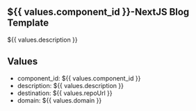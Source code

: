 ## ${{ values.component_id }}-NextJS Blog Template

${{ values.description }}

## Values

- component_id: ${{ values.component_id }}
- description: ${{ values.description }}
- destination: ${{ values.repoUrl }}
- domain: ${{ values.domain }}
